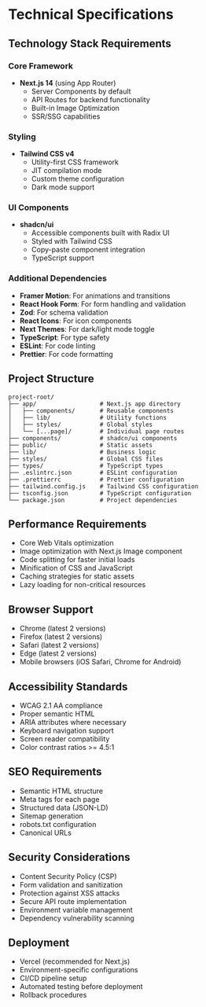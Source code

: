 # Technical Specifications

## Technology Stack Requirements

### Core Framework
- **Next.js 14** (using App Router)
  - Server Components by default
  - API Routes for backend functionality
  - Built-in Image Optimization
  - SSR/SSG capabilities

### Styling
- **Tailwind CSS v4**
  - Utility-first CSS framework
  - JIT compilation mode
  - Custom theme configuration
  - Dark mode support

### UI Components
- **shadcn/ui**
  - Accessible components built with Radix UI
  - Styled with Tailwind CSS
  - Copy-paste component integration
  - TypeScript support

### Additional Dependencies
- **Framer Motion**: For animations and transitions
- **React Hook Form**: For form handling and validation
- **Zod**: For schema validation
- **React Icons**: For icon components
- **Next Themes**: For dark/light mode toggle
- **TypeScript**: For type safety
- **ESLint**: For code linting
- **Prettier**: For code formatting

## Project Structure
```
project-root/
├── app/                  # Next.js app directory
│   ├── components/       # Reusable components
│   ├── lib/              # Utility functions
│   ├── styles/           # Global styles
│   └── [...page]/        # Individual page routes
├── components/           # shadcn/ui components
├── public/               # Static assets
├── lib/                  # Business logic
├── styles/               # Global CSS files
├── types/                # TypeScript types
├── .eslintrc.json        # ESLint configuration
├── .prettierrc           # Prettier configuration
├── tailwind.config.js    # Tailwind CSS configuration
├── tsconfig.json         # TypeScript configuration
└── package.json          # Project dependencies
```

## Performance Requirements
- Core Web Vitals optimization
- Image optimization with Next.js Image component
- Code splitting for faster initial loads
- Minification of CSS and JavaScript
- Caching strategies for static assets
- Lazy loading for non-critical resources

## Browser Support
- Chrome (latest 2 versions)
- Firefox (latest 2 versions)
- Safari (latest 2 versions)
- Edge (latest 2 versions)
- Mobile browsers (iOS Safari, Chrome for Android)

## Accessibility Standards
- WCAG 2.1 AA compliance
- Proper semantic HTML
- ARIA attributes where necessary
- Keyboard navigation support
- Screen reader compatibility
- Color contrast ratios >= 4.5:1

## SEO Requirements
- Semantic HTML structure
- Meta tags for each page
- Structured data (JSON-LD)
- Sitemap generation
- robots.txt configuration
- Canonical URLs

## Security Considerations
- Content Security Policy (CSP)
- Form validation and sanitization
- Protection against XSS attacks
- Secure API route implementation
- Environment variable management
- Dependency vulnerability scanning

## Deployment
- Vercel (recommended for Next.js)
- Environment-specific configurations
- CI/CD pipeline setup
- Automated testing before deployment
- Rollback procedures